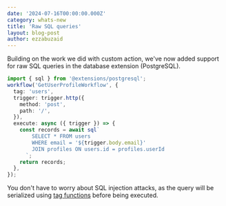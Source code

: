 ```yaml
---
date: '2024-07-16T00:00:00.000Z'
category: whats-new
title: 'Raw SQL queries'
layout: blog-post
author: ezzabuzaid
---
```


Building on the work we did with custom action, we've now added support for raw SQL queries in the database extension (PostgreSQL).

```ts
import { sql } from '@extensions/postgresql';
workflow('GetUserProfileWorkflow', {
  tag: 'users',
  trigger: trigger.http({
    method: 'post',
    path: '/',
  }),
  execute: async ({ trigger }) => {
    const records = await sql`
        SELECT * FROM users
        WHERE email = '${trigger.body.email}'
        JOIN profiles ON users.id = profiles.userId
      `;
    return records;
  },
});
```

You don't have to worry about SQL injection attacks, as the query will be serialized using [tag functions](https://npmjs.com/package/sql-template-tag) before being executed.
